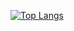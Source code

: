 [![Top Langs](https://github-readme-stats.vercel.app/api/top-langs/?username=Ryosan846538&layout=compact&theme=tokyonight)](https://github.com/anuraghazra/github-readme-stats)
